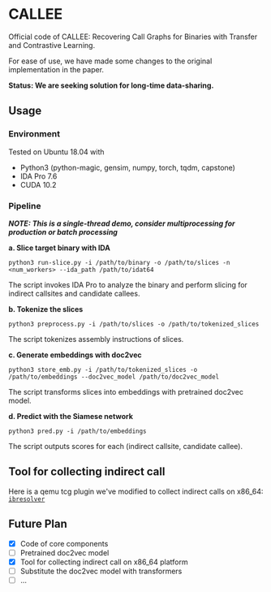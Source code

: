 # CALLEE

Official code of CALLEE: Recovering Call Graphs for Binaries with Transfer and Contrastive Learning.

For ease of use, we have made some changes to the original implementation in the paper.

**Status: We are seeking solution for long-time data-sharing.**

## Usage

### Environment
Tested on Ubuntu 18.04 with 
 - Python3 (python-magic, gensim, numpy, torch, tqdm, capstone)
 - IDA Pro 7.6
 - CUDA 10.2

### Pipeline

***NOTE: This is a single-thread demo, consider multiprocessing for production or batch processing***

**a. Slice target binary with IDA**

```
python3 run-slice.py -i /path/to/binary -o /path/to/slices -n <num_workers> --ida_path /path/to/idat64
```

The script invokes IDA Pro to analyze the binary and perform slicing for indirect callsites and candidate callees.

**b. Tokenize the slices**

```
python3 preprocess.py -i /path/to/slices -o /path/to/tokenized_slices
```

The script tokenizes assembly instructions of slices.

**c. Generate embeddings with doc2vec**

```
python3 store_emb.py -i /path/to/tokenized_slices -o /path/to/embeddings --doc2vec_model /path/to/doc2vec_model
```

The script transforms slices into embeddings with pretrained doc2vec model.

**d. Predict with the Siamese network**

```
python3 pred.py -i /path/to/embeddings
```

The script outputs scores for each (indirect callsite, candidate callee).

## Tool for collecting indirect call 

Here is a qemu tcg plugin we've modified to collect indirect calls on x86_64: [`ibresolver`](https://github.com/Learner0x5a/ibresolver)



## Future Plan

 - [x] Code of core components
 - [ ] Pretrained doc2vec model
 - [x] Tool for collecting indirect call on x86_64 platform
 - [ ] Substitute the doc2vec model with transformers
 - [ ] ...